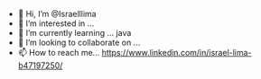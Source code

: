 - 👋 Hi, I’m @Israelllima
- 👀 I’m interested in ...
- 🌱 I’m currently learning ... java
- 💞️ I’m looking to collaborate on ...
- 📫 How to reach me... https://www.linkedin.com/in/israel-lima-b47197250/

<!---
Israelllima/Israelllima is a ✨ special ✨ repository because its `README.md` (this file) appears on your GitHub profile.
You can click the Preview link to take a look at your changes.
--->

